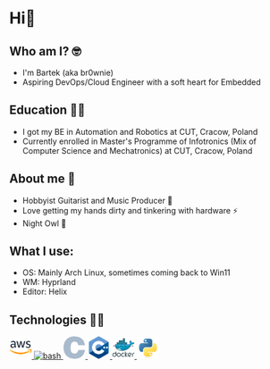 # Hi🤍 

## Who am I? 🤓

- I'm Bartek (aka br0wnie)
- Aspiring DevOps/Cloud Engineer with a soft heart for Embedded

## Education 👨‍🏫

- I got my BE in Automation and Robotics at CUT, Cracow, Poland
- Currently enrolled in Master's Programme of Infotronics (Mix of Computer Science and Mechatronics) at CUT, Cracow, Poland

## About me 🤠

- Hobbyist Guitarist and Music Producer 🎸
- Love getting my hands dirty and tinkering with hardware ⚡
- Night Owl 🦉

## What I use:

- OS: Mainly Arch Linux, sometimes coming back to Win11
- WM: Hyprland
- Editor: Helix

## Technologies 🧑‍🔧 

<p align="left"> <a href="https://aws.amazon.com" target="_blank" rel="noreferrer"> <img src="https://raw.githubusercontent.com/devicons/devicon/master/icons/amazonwebservices/amazonwebservices-original-wordmark.svg" alt="aws" width="40" height="40"/> </a> <a href="https://www.gnu.org/software/bash/" target="_blank" rel="noreferrer"> <img src="https://www.vectorlogo.zone/logos/gnu_bash/gnu_bash-icon.svg" alt="bash" width="40" height="40"/> </a> <a href="https://www.cprogramming.com/" target="_blank" rel="noreferrer"> <img src="https://raw.githubusercontent.com/devicons/devicon/master/icons/c/c-original.svg" alt="c" width="40" height="40"/> </a> <a href="https://www.w3schools.com/cpp/" target="_blank" rel="noreferrer"> <img src="https://raw.githubusercontent.com/devicons/devicon/master/icons/cplusplus/cplusplus-original.svg" alt="cplusplus" width="40" height="40"/> </a> <a href="https://www.docker.com/" target="_blank" rel="noreferrer"> <img src="https://raw.githubusercontent.com/devicons/devicon/master/icons/docker/docker-original-wordmark.svg" alt="docker" width="40" height="40"/> </a> <a href="https://www.python.org" target="_blank" rel="noreferrer"> <img src="https://raw.githubusercontent.com/devicons/devicon/master/icons/python/python-original.svg" alt="python" width="40" height="40"/> </a> </p>

